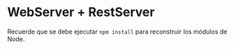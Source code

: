 # WebServer + RestServer
Recuerde que se debe ejecutar ``npm install`` para reconstruir los módulos de Node.